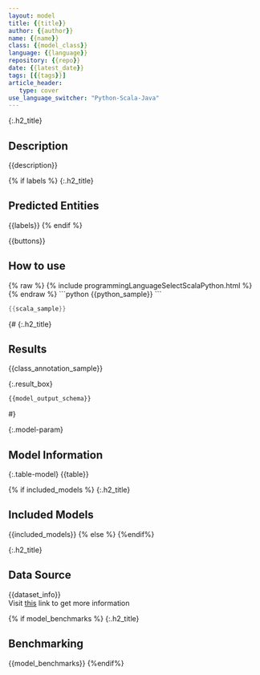 ```yaml
---
layout: model
title: {{title}}
author: {{author}}
name: {{name}}
class: {{model_class}}
language: {{language}}
repository: {{repo}}
date: {{latest_date}}
tags: [{{tags}}]
article_header:
   type: cover
use_language_switcher: "Python-Scala-Java"
---
```


{:.h2_title}
## Description 
{{description}}

{% if labels %} {:.h2_title}
## Predicted Entities
{{labels}} {% endif %}

{{buttons}}

## How to use 
<div class="tabs-box" markdown="1">
{% raw %}
{% include programmingLanguageSelectScalaPython.html %}
{% endraw %}
```python
{{python_sample}}
```

```scala
{{scala_sample}}
```
</div>

{#
{:.h2_title}
## Results
{{class_annotation_sample}}

{:.result_box}
```python
{{model_output_schema}}
```
#}

{:.model-param}
## Model Information

{:.table-model}
{{table}}

{% if included_models %}
{:.h2_title}
## Included Models
{{included_models}}
{% else %}
{%endif%}

{:.h2_title}
## Data Source
{{dataset_info}}  
Visit [this]({{reference_url}}) link to get more information

{% if model_benchmarks %}
{:.h2_title}
## Benchmarking 
{{model_benchmarks}}
{%endif%}
